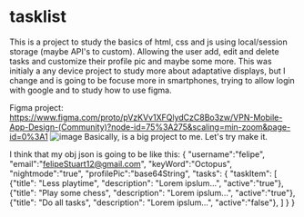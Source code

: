 # tasklist
This is a project to study the basics of html, css and js using local/session storage (maybe API's to custom). Allowing the user add, edit and delete tasks and customize their profile pic and maybe some more.
This was initialy a any device project to study more about adaptative displays, but I change and is going to be focuse more in smartphones, trying to allow login with google and to study how to use figma.

Figma project: https://www.figma.com/proto/pVzKVv1XFQlydCzC8Bo3zw/VPN-Mobile-App-Design-(Community)?node-id=75%3A275&scaling=min-zoom&page-id=0%3A1
![image](https://user-images.githubusercontent.com/115251355/212445574-1e209aa9-4a06-4d65-b3ed-1f3f6eb43859.png)
Basically, is a big project to me. Let's try make it.

I think that my obj json is going to be like this:
{
   "username":"felipe",
   "email":"felipeStuart12@gmail.com",
   "keyWord":"Octopus",
   "nightmode":"true",
   "profilePic":"base64String",
    "tasks": {
      "taskItem": [
        {"title": "Less playtime", "description": "Lorem ipslum...", "active":"true"},
        {"title": "Play some chess", "description": "Lorem ipslum...", "active":"true"},
        {"title": "Do all tasks", "description": "Lorem ipslum...", "active":"false"},
      ]
    }
}
